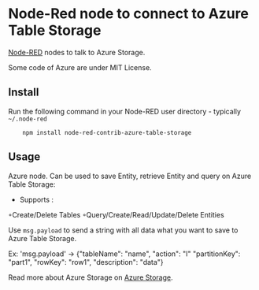 Node-Red node to connect to Azure Table Storage
==============================

<a href="http://nodered.org" target="_new">Node-RED</a> nodes to talk to Azure Storage.

Some code of Azure are under MIT License.

Install
-------

Run the following command in your Node-RED user directory - typically `~/.node-red`

        npm install node-red-contrib-azure-table-storage

Usage
-----

Azure node. Can be used to save Entity, retrieve Entity and query on Azure Table Storage:

 - Supports :
 
◦Create/Delete Tables
◦Query/Create/Read/Update/Delete Entities

Use `msg.payload` to send a string with all data what you want to save to Azure Table Storage.

Ex: 'msg.payload' -> {"tableName": "name", "action": "I" "partitionKey": "part1", "rowKey": "row1", "description": "data"}
 


Read more about Azure Storage on <a href="https://azure.microsoft.com/pt-br/documentation/services/storage/">Azure Storage</a>.


